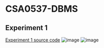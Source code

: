 # CSA0537-DBMS
## Experiment 1
[Experiment 1  source code](https://github.com/Towhid5404/CSA0537-DBMS/blob/main/exp-1)
![image](https://user-images.githubusercontent.com/113330878/211754213-a09d9ee7-429e-478a-af3c-4e89738fa732.png)
![image](https://user-images.githubusercontent.com/113330878/211859485-87bcc8e2-054b-442c-bbb8-d9c1cb54ca71.png)

